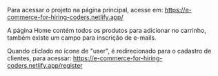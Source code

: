Para acessar o projeto na página principal, acesse em: https://e-commerce-for-hiring-coders.netlify.app/

A página Home contém todos os produtos para adicionar no carrinho, também existe um campo para inscrição de e-mails.

Quando cliclado no ícone de "user", é redirecionado para o cadastro de clientes, para acessar: https://e-commerce-for-hiring-coders.netlify.app/register